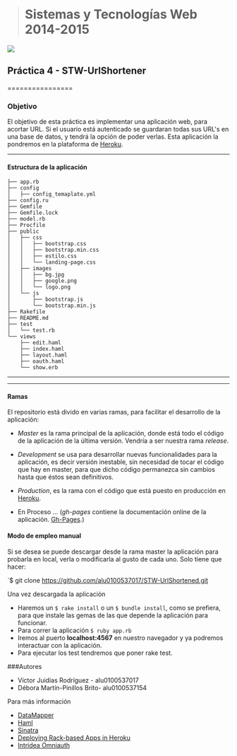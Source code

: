 > # Sistemas y Tecnologías Web 2014-2015

![](http://cdn.them.pro/files/images/url.preview.jpg)
## Práctica 4 - STW-UrlShortener
================

### Objetivo

El objetivo de esta práctica es implementar una aplicación web, para acortar URL. Si el usuario está autenticado se guardaran todas sus URL's en una base de datos, y tendrá la opción de poder verlas. Esta aplicación la pondremos en la plataforma de [Heroku](https://www.heroku.com/).

- - - - - - -
#### Estructura de la aplicación
```
├── app.rb
├── config
│   ├── config_temaplate.yml
├── config.ru
├── Gemfile
├── Gemfile.lock
├── model.rb
├── Procfile
├── public
│   ├── css
│   │   ├── bootstrap.css
│   │   ├── bootstrap.min.css
│   │   ├── estilo.css
│   │   └── landing-page.css
│   ├── images
│   │   ├── bg.jpg
│   │   ├── google.png
│   │   └── logo.png
│   └── js
│       ├── bootstrap.js
│       └── bootstrap.min.js
├── Rakefile
├── README.md
├── test
│   └── test.rb
└── views
    ├── edit.haml
    ├── index.haml
    ├── layout.haml
    ├── oauth.haml
    └── show.erb

```

- - -
- - -
#### Ramas

El repositorio está divido en varias ramas, para facilitar el desarrollo de la aplicación:

- *Master* es la rama principal de la aplicación, donde está todo el código de la aplicación de la última versión. Vendría a ser nuestra rama *release*.

- *Development* se usa para desarrollar nuevas funcionalidades para la aplicación, es decir versión inestable, sin necesidad de tocar el código que hay en master, para que dicho código permanezca sin cambios hasta que éstos sean definitivos.

- *Production*, es la rama con el código que está puesto en producción en [Heroku](http://stark-tundra-2594.herokuapp.com/).

- En Proceso ... (*gh-pages* contiene la documentación online de la aplicación. [Gh-Pages](http://alu0100537017.github.io/STW_Practica2_TestingSinatra/).)

#### Modo de empleo **manual**

Si se desea se puede descargar desde la rama master la aplicación para probarla en local, verla o modificarla al gusto de cada uno. Solo tiene que hacer:

`$ git clone https://github.com/alu0100537017/STW-UrlShortened.git

Una vez descargada la aplicación

- Haremos un `$ rake install` o un  `$ bundle install`, como se prefiera, para que instale las gemas de las que depende la aplicación para funcionar.
- Para correr la aplicación `$ ruby app.rb`
- Iremos al puerto **localhost:4567** en nuestro navegador y ya podremos interactuar con la aplicación.
- Para ejecutar los test tendremos que poner rake test.

###Autores

- Víctor Juidías Rodríguez - alu0100537017
- Débora Martín-Pinillos Brito- alu0100537154

Para más información

* [DataMapper](http://datamapper.org/getting-started.html)
* [Haml](http://haml.info/)
* [Sinatra](http://www.sinatrarb.com/)
* [Deploying Rack-based Apps in Heroku](https://devcenter.heroku.com/articles/rack)
* [Intridea Omniauth](https://github.com/intridea/omniauth)

